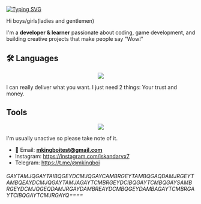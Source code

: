 <a href="https://git.io/typing-svg"><img src="https://readme-typing-svg.herokuapp.com?font=Inter&weight=600&size=30&duration=1000&pause=2000&color=F70000&background=89FF91&center=true&vCenter=true&width=500&height=80&lines=My+name+is+Muhammadjon;I+really+love+tech" alt="Typing SVG" /></a>

Hi boys/girls(ladies and gentlemen)

I'm a **developer & learner** passionate about coding, game development, and building creative projects that make people say "Wow!"

## 🛠 Languages
<p align="center">
  <a>
    <img src="https://skillicons.dev/icons?i=html,js,css,cs,py,react" />
  </a>
</p>

I can really deliver what you want. I just need 2 things: Your trust and money.


## Tools
<p align="center">
  <a>
    <img src="https://skillicons.dev/icons?i=vscode,linux,windows,androidstudio,kali,godot,unity,figma" />
  </a>
</p
---


I'm usually unactive so please take note of it.
- 📧 Email: **mkingboitest@gmail.com**
- Instagram: https://instagram.com/iskandarvx7
- Telegram: https://t.me/@mkingboi

<h6>
  GAYTAMJQGAYTAIBQGEYDCMJQGAYCAMBRGEYTAMBQGAQDAMJRGEYTAMBQEAYDCMJQGAYTAMJAGAYTCMBRGEYDCIBQGAYTCMBQGAYSAMBRGEYDCMJQGEQDAMJRGAYDAMBREAYDCMBQGEYDAMBAGAYTCMBRGAYTCIBQGAYTCMJRGAYQ====
</h6>
